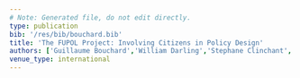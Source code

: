 ```yaml
---
# Note: Generated file, do not edit directly.
type: publication
bib: '/res/bib/bouchard.bib'
title: 'The FUPOL Project: Involving Citizens in Policy Design'
authors: ['Guillaume Bouchard','William Darling','Stephane Clinchant','Arturo Mondragon',"C\\'edric Archambeau"]
venue_type: international
---
```

